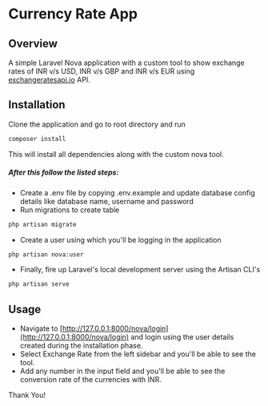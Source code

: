 # Currency Rate App

## Overview

A simple Laravel Nova application with a custom tool to show exchange rates of INR v/s USD, INR v/s GBP and INR v/s EUR using
[exchangeratesapi.io](http://exchangeratesapi.io) API.

## Installation

Clone the application and go to root directory and run
```bash
composer install
```
This will install all dependencies along with the custom nova tool.

##### After this follow the listed steps:
- Create a .env file by copying .env.example and update database config details like database name, username and password
- Run migrations to create table
```bash
php artisan migrate
```
- Create a user using which you'll be logging in the application
```bash
php artisan nova:user
```
- Finally, fire up Laravel's local development server using the Artisan CLI's
```bash
php artisan serve
```

## Usage

- Navigate to [http://127.0.0.1:8000/nova/login](http://127.0.0.1:8000/nova/login) and login using the user details created during the installation
phase.
- Select Exchange Rate from the left sidebar and you'll be able to see the tool.
- Add any number in the input field and you'll be able to see the conversion rate of the currencies with INR.

Thank You!